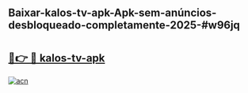 ## Baixar-kalos-tv-apk-Apk-sem-anúncios-desbloqueado-completamente-2025-#w96jq

# <h2><a href="https://ainizakaria.my?title=kalos-tv-apk&ref=20M">🔗👉 🔴 kalos-tv-apk</a></h2>

[![acn](https://github.com/user-attachments/assets/0f9c940e-d8b0-45ae-aac7-cd30a18b3e1c)](https://ainizakaria.my?title=kalos-tv-apk&ref=20M)

